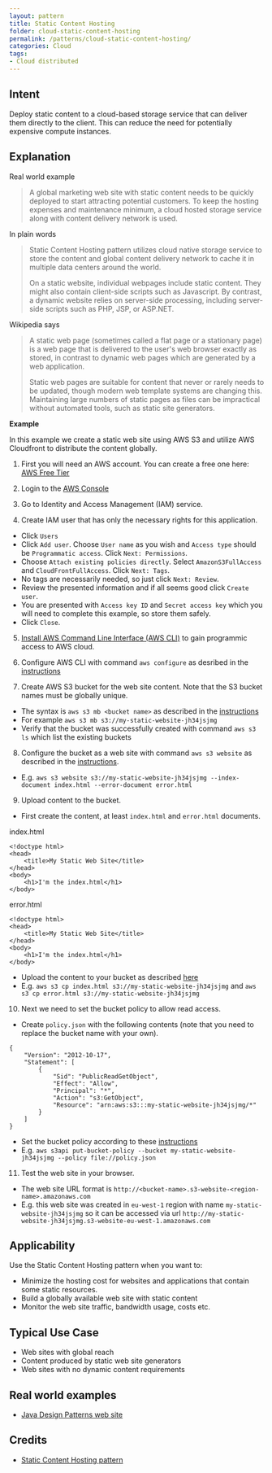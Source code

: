 ```yaml
---
layout: pattern
title: Static Content Hosting
folder: cloud-static-content-hosting
permalink: /patterns/cloud-static-content-hosting/
categories: Cloud
tags:
- Cloud distributed
---
```


## Intent

Deploy static content to a cloud-based storage service that can deliver them directly to the client. 
This can reduce the need for potentially expensive compute instances.

## Explanation

Real world example

> A global marketing web site with static content needs to be quickly deployed to start attracting
> potential customers. To keep the hosting expenses and maintenance minimum, a cloud hosted storage 
> service along with content delivery network is used.

In plain words

> Static Content Hosting pattern utilizes cloud native storage service to store the content and
> global content delivery network to cache it in multiple data centers around the world.
> 
> On a static website, individual webpages include static content. They might also contain 
> client-side scripts such as Javascript. By contrast, a dynamic website relies on server-side 
> processing, including server-side scripts such as PHP, JSP, or ASP.NET.

Wikipedia says

> A static web page (sometimes called a flat page or a stationary page) is a web page that is 
> delivered to the user's web browser exactly as stored, in contrast to dynamic web pages which are 
> generated by a web application.
> 
> Static web pages are suitable for content that never or rarely needs to be updated, though modern 
> web template systems are changing this. Maintaining large numbers of static pages as files can be 
> impractical without automated tools, such as static site generators.

**Example**

In this example we create a static web site using AWS S3 and utilize AWS Cloudfront to distribute
the content globally.

1. First you will need an AWS account. You can create a free one here: [AWS Free Tier](https://aws.amazon.com/free/free-tier/)

2. Login to the [AWS Console](https://console.aws.amazon.com/console/home?nc2=h_ct&src=header-signin)

3. Go to Identity and Access Management (IAM) service.

4. Create IAM user that has only the necessary rights for this application.

* Click `Users`
* Click `Add user`. Choose `User name` as you wish and `Access type` should be `Programmatic access`. Click `Next: Permissions`.
* Choose `Attach existing policies directly`. Select `AmazonS3FullAccess` and `CloudFrontFullAccess`. Click `Next: Tags`.
* No tags are necessarily needed, so just click `Next: Review`.
* Review the presented information and if all seems good click `Create user`.
* You are presented with `Access key ID` and `Secret access key` which you will need to complete this example, so store them safely.
* Click `Close`.

5. [Install AWS Command Line Interface (AWS CLI)](https://docs.aws.amazon.com/cli/latest/userguide/install-cliv1.html) to gain programmic access to AWS cloud.

6. Configure AWS CLI with command `aws configure` as desribed in the [instructions](https://docs.aws.amazon.com/cli/latest/userguide/cli-configure-quickstart.html#cli-configure-quickstart-config)

7. Create AWS S3 bucket for the web site content. Note that the S3 bucket names must be globally unique.

* The syntax is `aws s3 mb <bucket name>` as described in the [instructions](https://docs.aws.amazon.com/cli/latest/userguide/cli-services-s3-commands.html#using-s3-commands-managing-buckets-creating)
* For example `aws s3 mb s3://my-static-website-jh34jsjmg`
* Verify that the bucket was successfully created with command `aws s3 ls` which list the existing buckets

8. Configure the bucket as a web site with command `aws s3 website` as described in the [instructions](https://docs.aws.amazon.com/cli/latest/reference/s3/website.html).

* E.g. `aws s3 website s3://my-static-website-jh34jsjmg --index-document index.html --error-document error.html`

9. Upload content to the bucket.

* First create the content, at least `index.html` and `error.html` documents.
  
index.html
```
<!doctype html>
<head>
    <title>My Static Web Site</title>
</head>
<body>
    <h1>I'm the index.html</h1>
</body>
```

error.html
```
<!doctype html>
<head>
    <title>My Static Web Site</title>
</head>
<body>
    <h1>I'm the index.html</h1>
</body>
```

* Upload the content to your bucket as described [here](https://docs.aws.amazon.com/cli/latest/userguide/cli-services-s3-commands.html#using-s3-commands-managing-objects-copy)
* E.g. `aws s3 cp index.html s3://my-static-website-jh34jsjmg` and `aws s3 cp error.html s3://my-static-website-jh34jsjmg`

10. Next we need to set the bucket policy to allow read access.

* Create `policy.json` with the following contents (note that you need to replace the bucket name with your own).

```
{
    "Version": "2012-10-17",
    "Statement": [
        {
            "Sid": "PublicReadGetObject",
            "Effect": "Allow",
            "Principal": "*",
            "Action": "s3:GetObject",
            "Resource": "arn:aws:s3:::my-static-website-jh34jsjmg/*"
        }
    ]
}
```

* Set the bucket policy according to these [instructions](https://docs.aws.amazon.com/cli/latest/reference/s3api/put-bucket-policy.html)
* E.g. `aws s3api put-bucket-policy --bucket my-static-website-jh34jsjmg --policy file://policy.json`

11. Test the web site in your browser.

* The web site URL format is `http://<bucket-name>.s3-website-<region-name>.amazonaws.com`
* E.g. this web site was created in `eu-west-1` region with name `my-static-website-jh34jsjmg` so it can be accessed via url `http://my-static-website-jh34jsjmg.s3-website-eu-west-1.amazonaws.com`


## Applicability

Use the Static Content Hosting pattern when you want to:

* Minimize the hosting cost for websites and applications that contain some static resources.
* Build a globally available web site with static content
* Monitor the web site traffic, bandwidth usage, costs etc.

## Typical Use Case

* Web sites with global reach
* Content produced by static web site generators
* Web sites with no dynamic content requirements

## Real world examples

* [Java Design Patterns web site](https://java-design-patterns.com)

## Credits

* [Static Content Hosting pattern](https://docs.microsoft.com/en-us/azure/architecture/patterns/static-content-hosting)
